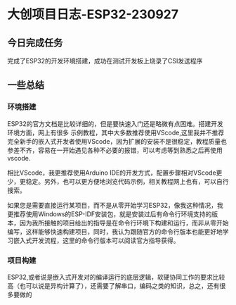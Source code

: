 # 大创项目日志-ESP32-230927
## 今日完成任务
完成了ESP32的开发环境搭建，成功在测试开发板上烧录了CSI发送程序

## 一些总结
### 环境搭建
ESP32的官方文档是比较详细的，但是要快速入门还是略微有点困难。搭建开发环境方面，网上有很多
示例教程，其中大多数推荐使用VScode,这里我并不推荐完全新手的嵌入式开发者使用VScode，因为扩展的安装不是很稳定，教程质量也参差不齐，容易在一开始遇见各种不必要的报错，可以考虑等到熟悉之后再使用vscode.

相比VScode，我更推荐使用Arduino IDE的开发方式，配置步骤相对VScode更少，更稳定。另外，也可以更方便地浏览代码示例，相关教程网上也有，可以自行搜索。

如果您是需要直接运行某项目，而不是从零开始学习ESP32，像我这种情况，我更推荐使用Windows的ESP-IDF安装包，就是安装过后有命令行环境支持的版本，因为我所接触的项目给出的指导是在命令行环境下构建和运行，而非从零开始编写，这样能够快速构建项目，同时，我认为跟随官方的命令行版本也能更好地学习嵌入式开发流程，这里的命令行版本可以阅读官方指导获得。

### 项目构建
ESP32,或者说是嵌入式开发对的编译运行的底层逻辑，软硬协同工作的要求比较高（也可以说是异构计算了），还需要了解串口，编码之类的知识，总之，还有很多要做的